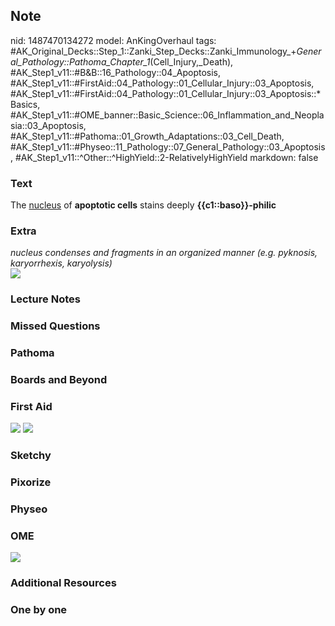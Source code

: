 ## Note
nid: 1487470134272
model: AnKingOverhaul
tags: #AK_Original_Decks::Step_1::Zanki_Step_Decks::Zanki_Immunology_+_General_Pathology::Pathoma_Chapter_1_(Cell_Injury,_Death), #AK_Step1_v11::#B&B::16_Pathology::04_Apoptosis, #AK_Step1_v11::#FirstAid::04_Pathology::01_Cellular_Injury::03_Apoptosis, #AK_Step1_v11::#FirstAid::04_Pathology::01_Cellular_Injury::03_Apoptosis::*Basics, #AK_Step1_v11::#OME_banner::Basic_Science::06_Inflammation_and_Neoplasia::03_Apoptosis, #AK_Step1_v11::#Pathoma::01_Growth_Adaptations::03_Cell_Death, #AK_Step1_v11::#Physeo::11_Pathology::07_General_Pathology::03_Apoptosis, #AK_Step1_v11::^Other::^HighYield::2-RelativelyHighYield
markdown: false

### Text
<div>
  The <u>nucleus</u> of <b>apoptotic cells</b> stains deeply
  <b>{{c1::baso}}-philic</b>
</div>

### Extra
<div>
  <i>nucleus condenses and fragments in an organized manner (e.g.
  pyknosis, karyorrhexis, karyolysis)</i>
</div>
<div><img src="paste-427276231508434.jpg"></div>

### Lecture Notes


### Missed Questions


### Pathoma


### Boards and Beyond


### First Aid
<img src="tmprHHbXc.png"> <img src="tmpCAIsLP.png">

### Sketchy


### Pixorize


### Physeo


### OME
<div class="ome-widget">
  <a href=
  "https://onlinemeded.org/spa/inflammation-and-neoplasia/apoptosis/acquire?ref=anki">
  <img src="_OME_AnkiFlashcards_Lesson_5.png"></a>
</div>

### Additional Resources


### One by one


